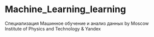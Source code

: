 # Machine_Learning_learning

Специализация Машинное обучение и анализ данных by Moscow Institute of Physics and Technology & Yandex
